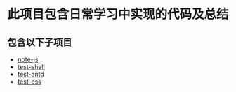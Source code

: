 # 此项目包含日常学习中实现的代码及总结
## 包含以下子项目
* [note-js](https://github.com/Toge66/note-js)
* [test-shell](https://github.com/Toge66/test-shell)
* [test-antd](https://github.com/Toge66/test-antd)
* [test-css](https://github.com/Toge66/test-css)
